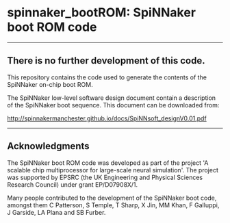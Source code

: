 spinnaker_bootROM: SpiNNaker boot ROM code 
==========================================

---------------------------------------------
There is no further development of this code.
---------------------------------------------

This repository contains the code used to generate the contents of the
SpiNNaker on-chip boot ROM.

The SpiNNaker low-level software design document contain a description
of the SpiNNaker boot sequence. This document can be downloaded from:

http://spinnakermanchester.github.io/docs/SpiNNsoft_designV0.01.pdf


---------------
Acknowledgments
---------------

The SpiNNaker boot ROM code was developed as part of the project 'A
scalable chip multiprocessor for large-scale neural simulation'. The
project was supported by EPSRC (the UK Engineering and Physical
Sciences Research Council) under grant EP/D07908X/1.

Many people contributed to the development of the SpiNNaker boot code,
amongst them C Patterson, S Temple, T Sharp, X Jin, MM Khan, F
Galluppi, J Garside, LA Plana and SB Furber.
